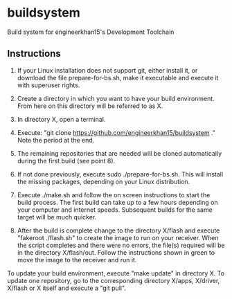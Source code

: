 # buildsystem
Build system for engineerkhan15's Development Toolchain

Instructions
------------

1. If your Linux installation does not support git, either install it, or
   download the file prepare-for-bs.sh, make it executable and execute it
   with superuser rights.

2. Create a directory in which you want to have your build environment.
   From here on this directory will be referred to as X. 

3. In directory X, open a terminal.

4. Execute: "git clone https://github.com/engineerkhan15/buildsystem ." Note
   the period at the end.

5. The remaining repositories that are needed will be cloned automatically
   during the first build (see point 8).

6. If not done previously, execute sudo ./prepare-for-bs.sh. This will install
   the missing packages, depending on your Linux distribution.

7. Execute ./make.sh and follow the on screen instructions to start the build 
   process. The first build can take up to a few hours depending on your
   computer and internet speeds. Subsequent builds for the same target will be
   much quicker.

8. After the build is complete change to the directory X/flash and
   execute "fakeroot ./flash.sh" to create the image to run on your
   receiver. When the script completes and there were no errors,
   the file(s) required will be in the directory X/flash/out.
   Follow the instructions shown in green to move the image to
   the receiver and run it.

To update your build environment, execute "make update" in
directory X. To update one repository, go to the corresponding directory
X/apps, X/driver, X/flash or X itself and execute a "git pull".

